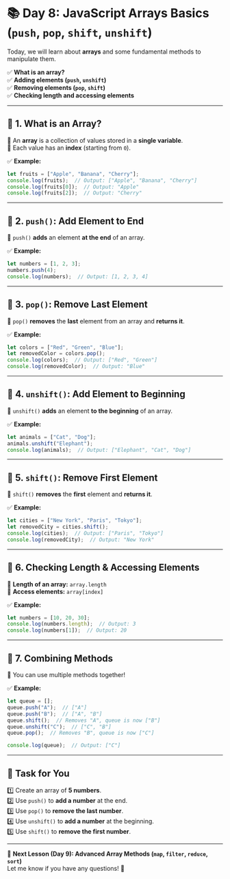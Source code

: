 # **📚 Day 8: JavaScript Arrays Basics (`push`, `pop`, `shift`, `unshift`)**  

Today, we will learn about **arrays** and some fundamental methods to manipulate them.  

✅ **What is an array?**  
✅ **Adding elements (`push`, `unshift`)**  
✅ **Removing elements (`pop`, `shift`)**  
✅ **Checking length and accessing elements**  

---

## **🔹 1. What is an Array?**  
📌 An **array** is a collection of values stored in a **single variable**.  
📌 Each value has an **index** (starting from `0`).  

✅ **Example:**  
```js
let fruits = ["Apple", "Banana", "Cherry"];
console.log(fruits);  // Output: ["Apple", "Banana", "Cherry"]
console.log(fruits[0]);  // Output: "Apple"
console.log(fruits[2]);  // Output: "Cherry"
```

---

## **🔹 2. `push()`: Add Element to End**  
📌 `push()` **adds** an element **at the end** of an array.  

✅ **Example:**  
```js
let numbers = [1, 2, 3];
numbers.push(4);
console.log(numbers);  // Output: [1, 2, 3, 4]
```

---

## **🔹 3. `pop()`: Remove Last Element**  
📌 `pop()` **removes** the **last** element from an array and **returns it**.  

✅ **Example:**  
```js
let colors = ["Red", "Green", "Blue"];
let removedColor = colors.pop();
console.log(colors);  // Output: ["Red", "Green"]
console.log(removedColor);  // Output: "Blue"
```

---

## **🔹 4. `unshift()`: Add Element to Beginning**  
📌 `unshift()` **adds** an element **to the beginning** of an array.  

✅ **Example:**  
```js
let animals = ["Cat", "Dog"];
animals.unshift("Elephant");
console.log(animals);  // Output: ["Elephant", "Cat", "Dog"]
```

---

## **🔹 5. `shift()`: Remove First Element**  
📌 `shift()` **removes** the **first** element and **returns it**.  

✅ **Example:**  
```js
let cities = ["New York", "Paris", "Tokyo"];
let removedCity = cities.shift();
console.log(cities);  // Output: ["Paris", "Tokyo"]
console.log(removedCity);  // Output: "New York"
```

---

## **🔹 6. Checking Length & Accessing Elements**  
📌 **Length of an array:** `array.length`  
📌 **Access elements:** `array[index]`  

✅ **Example:**  
```js
let numbers = [10, 20, 30];
console.log(numbers.length);  // Output: 3
console.log(numbers[1]);  // Output: 20
```

---

## **🔹 7. Combining Methods**  
📌 You can use multiple methods together!  

✅ **Example:**  
```js
let queue = [];
queue.push("A");  // ["A"]
queue.push("B");  // ["A", "B"]
queue.shift();  // Removes "A", queue is now ["B"]
queue.unshift("C");  // ["C", "B"]
queue.pop();  // Removes "B", queue is now ["C"]

console.log(queue);  // Output: ["C"]
```

---

## **📝 Task for You**  
1️⃣ Create an array of **5 numbers**.  
2️⃣ Use `push()` to **add a number** at the end.  
3️⃣ Use `pop()` to **remove the last number**.  
4️⃣ Use `unshift()` to **add a number** at the beginning.  
5️⃣ Use `shift()` to **remove the first number**.  

---

🎯 **Next Lesson (Day 9): Advanced Array Methods (`map`, `filter`, `reduce`, `sort`)**  
Let me know if you have any questions! 🚀